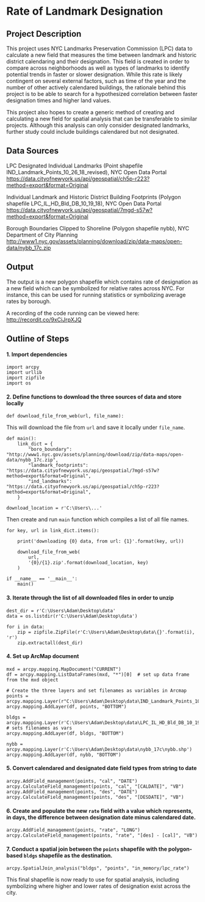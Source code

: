 # Rate of Landmark Designation

## Project Description

This project uses NYC Landmarks Preservation Commission (LPC) data to calculate a new field that measures the time between landmark and historic district calendaring and their designation. This field is created in order to compare across neighborhoods as well as types of landmarks to identify potential trends in faster or slower designation. 
While this rate is likely contingent on several external factors, such as time of the year and the number of other actively calendared buildings, the rationale behind this project is to be able to search for a hypothesized correlation between faster designation times and higher land values.

This project also hopes to create a generic method of creating and calculating a new field for spatial analysis that can be transferable to similar projects.
Although this analysis can only consider designated landmarks, further study could include buildings calendared but not designated.

## Data Sources
LPC Designated Individual Landmarks (Point shapefile IND_Landmark_Points_10_26_18_revised), NYC Open Data Portal
<br>https://data.cityofnewyork.us/api/geospatial/ch5p-r223?method=export&format=Original

Individual Landmark and Historic District Building Footprints (Polygon shapefile LPC_IL_HD_Bld_DB_10_19_18), NYC Open Data Portal
<br>https://data.cityofnewyork.us/api/geospatial/7mgd-s57w?method=export&format=Original

Borough Boundaries Clipped to Shoreline (Polygon shapefile nybb), NYC Department of City Planning
<br>http://www1.nyc.gov/assets/planning/download/zip/data-maps/open-data/nybb_17c.zip

## Output
The output is a new polygon shapefile which contains rate of designation as a new field which can be symbolized for relative rates across NYC. For instance, this can be used for running statistics or symbolizing average rates by borough.

A recording of the code running can be viewed here: http://recordit.co/9xCiJrpXJQ

## Outline of Steps
####    1. Import dependencies


	import arcpy
	import urllib
	import zipfile
	import os
	
#### 	2. Define functions to download the three sources of data and store locally


	def download_file_from_web(url, file_name):
	
This will download the file from `url` and save it locally under `file_name`.


    def main():
        link_dict = {
            "boro_boundary": "http://www1.nyc.gov/assets/planning/download/zip/data-maps/open-data/nybb_17c.zip",
            "landmark_footprints": "https://data.cityofnewyork.us/api/geospatial/7mgd-s57w?method=export&format=Original",
            "ind_landmarks": "https://data.cityofnewyork.us/api/geospatial/ch5p-r223?method=export&format=Original",
        }

    download_location = r'C:\Users\...'

Then create and run `main` function which compiles a list of all file names.

    for key, url in link_dict.items():

        print('downloading {0} data, from url: {1}'.format(key, url))

        download_file_from_web(
            url,
            '{0}/{1}.zip'.format(download_location, key)
        )

    if __name__ == '__main__':
        main()
   
#### 3. Iterate through the list of all downloaded files in order to unzip

    dest_dir = r'C:\Users\Adam\Desktop\data'
    data = os.listdir(r'C:\Users\Adam\Desktop\data')

    for i in data:
        zip = zipfile.ZipFile(r'C:\Users\Adam\Desktop\data\{}'.format(i), 'r')
        zip.extractall(dest_dir)

#### 4. Set up ArcMap document

    mxd = arcpy.mapping.MapDocument("CURRENT")  
    df = arcpy.mapping.ListDataFrames(mxd, "*")[0]  # set up data frame from the mxd object
    
    # Create the three layers and set filenames as variables in Arcmap
    points = arcpy.mapping.Layer(r"C:\Users\Adam\Desktop\data\IND_Landmark_Points_10_26_18_revised.shp")  
    arcpy.mapping.AddLayer(df, points, "BOTTOM")

    bldgs = arcpy.mapping.Layer(r'C:\Users\Adam\Desktop\data\LPC_IL_HD_Bld_DB_10_19_18.shp')  # sets filenames as vars
    arcpy.mapping.AddLayer(df, bldgs, "BOTTOM")

    nybb = arcpy.mapping.Layer(r'C:\Users\Adam\Desktop\data\nybb_17c\nybb.shp')
    arcpy.mapping.AddLayer(df, nybb, "BOTTOM")

#### 5. Convert calendared and designated date field types from string to date

    arcpy.AddField_management(points, "cal", "DATE")
    arcpy.CalculateField_management(points, "cal", "[CALDATE]", "VB")
    arcpy.AddField_management(points, "des", "DATE")
    arcpy.CalculateField_management(points, "des", "[DESDATE]", "VB")

#### 6. Create and populate the new `rate` field with a value which represents, in days, the difference between designation date minus calendared date.

    arcpy.AddField_management(points, "rate", "LONG")
    arcpy.CalculateField_management(points, "rate", "[des] - [cal]", "VB")

#### 7. Conduct a spatial join between the `points` shapefile with the polygon-based `bldgs` shapefile as the destination.

	arcpy.SpatialJoin_analysis("bldgs", "points", "in_memory/lpc_rate")

This final shapefile is now ready to use for spatial analysis, including symbolizing where higher and lower rates of designation exist across the city.
